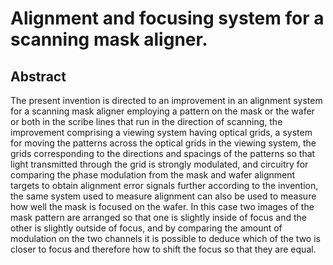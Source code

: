 # Alignment and focusing system for a scanning mask aligner.

## Abstract
The present invention is directed to an improvement in an alignment system for a scanning mask aligner employing a pattern on the mask or the wafer or both in the scribe lines that run in the direction of scanning, the improvement comprising a viewing system having optical grids, a system for moving the patterns across the optical grids in the viewing system, the grids corresponding to the directions and spacings of the patterns so that light transmitted through the grid is strongly modulated, and circuitry for comparing the phase modulation from the mask and wafer alignment targets to obtain alignment error signals further according to the invention, the same system used to measure alignment can also be used to measure how well the mask is focused on the wafer. In this case two images of the mask pattern are arranged so that one is slightly inside of focus and the other is slightly outside of focus, and by comparing the amount of modulation on the two channels it is possible to deduce which of the two is closer to focus and therefore how to shift the focus so that they are equal.